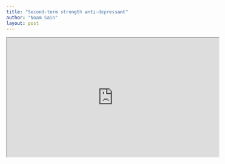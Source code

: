 ```yaml
---
title: "Second-term strength anti-depressant"
author: "Noam Sain"
layout: post
---
```


<iframe height="315" src="https://www.nbc.com/assets/video/widget/widget.html?vid=n43343" width="560"></iframe>